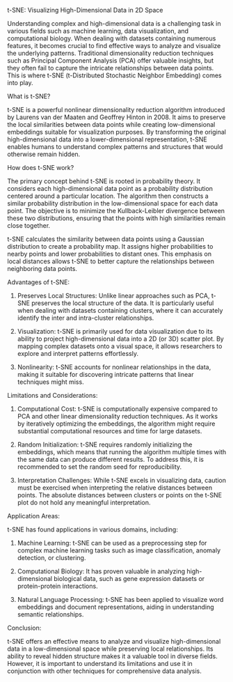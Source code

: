 t-SNE: Visualizing High-Dimensional Data in 2D Space

Understanding complex and high-dimensional data is a challenging task in various fields such as machine learning, data visualization, and computational biology. When dealing with datasets containing numerous features, it becomes crucial to find effective ways to analyze and visualize the underlying patterns. Traditional dimensionality reduction techniques such as Principal Component Analysis (PCA) offer valuable insights, but they often fail to capture the intricate relationships between data points. This is where t-SNE (t-Distributed Stochastic Neighbor Embedding) comes into play.

What is t-SNE?

t-SNE is a powerful nonlinear dimensionality reduction algorithm introduced by Laurens van der Maaten and Geoffrey Hinton in 2008. It aims to preserve the local similarities between data points while creating low-dimensional embeddings suitable for visualization purposes. By transforming the original high-dimensional data into a lower-dimensional representation, t-SNE enables humans to understand complex patterns and structures that would otherwise remain hidden.

How does t-SNE work?

The primary concept behind t-SNE is rooted in probability theory. It considers each high-dimensional data point as a probability distribution centered around a particular location. The algorithm then constructs a similar probability distribution in the low-dimensional space for each data point. The objective is to minimize the Kullback-Leibler divergence between these two distributions, ensuring that the points with high similarities remain close together.

t-SNE calculates the similarity between data points using a Gaussian distribution to create a probability map. It assigns higher probabilities to nearby points and lower probabilities to distant ones. This emphasis on local distances allows t-SNE to better capture the relationships between neighboring data points.

Advantages of t-SNE:

1. Preserves Local Structures: Unlike linear approaches such as PCA, t-SNE preserves the local structure of the data. It is particularly useful when dealing with datasets containing clusters, where it can accurately identify the inter and intra-cluster relationships.

2. Visualization: t-SNE is primarily used for data visualization due to its ability to project high-dimensional data into a 2D (or 3D) scatter plot. By mapping complex datasets onto a visual space, it allows researchers to explore and interpret patterns effortlessly.

3. Nonlinearity: t-SNE accounts for nonlinear relationships in the data, making it suitable for discovering intricate patterns that linear techniques might miss.

Limitations and Considerations:

1. Computational Cost: t-SNE is computationally expensive compared to PCA and other linear dimensionality reduction techniques. As it works by iteratively optimizing the embeddings, the algorithm might require substantial computational resources and time for large datasets.

2. Random Initialization: t-SNE requires randomly initializing the embeddings, which means that running the algorithm multiple times with the same data can produce different results. To address this, it is recommended to set the random seed for reproducibility.

3. Interpretation Challenges: While t-SNE excels in visualizing data, caution must be exercised when interpreting the relative distances between points. The absolute distances between clusters or points on the t-SNE plot do not hold any meaningful interpretation.

Application Areas:

t-SNE has found applications in various domains, including:

1. Machine Learning: t-SNE can be used as a preprocessing step for complex machine learning tasks such as image classification, anomaly detection, or clustering.

2. Computational Biology: It has proven valuable in analyzing high-dimensional biological data, such as gene expression datasets or protein-protein interactions.

3. Natural Language Processing: t-SNE has been applied to visualize word embeddings and document representations, aiding in understanding semantic relationships.

Conclusion:

t-SNE offers an effective means to analyze and visualize high-dimensional data in a low-dimensional space while preserving local relationships. Its ability to reveal hidden structure makes it a valuable tool in diverse fields. However, it is important to understand its limitations and use it in conjunction with other techniques for comprehensive data analysis.